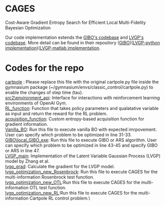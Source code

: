 # CAGES
Cost-Aware Gradient Entropy Search for Efficient Local
Multi-Fidelity Bayesian Optimization

Our code implementation extends the [GIBO's codebase](https://arxiv.org/abs/2106.11899) and [LVGP's codebase](https://arxiv.org/abs/1806.07504). More detail can be found in their repository ([GIBO](https://github.com/sarmueller/gibo/tree/main))([LVGP-python implementation](https://github.com/balaranjan/LVGP/tree/main))([LVGP-matlab implementation](https://doi.org/10.1080/00401706.2019.1638834).

# Codes for the repo
[cartpole](https://github.com/PaulsonLab/CAGES/blob/1c9525c7246ac3c7511f79fa02d784f689c59aed/cartpole.py) : Please replace this file with the original cartpole.py file inside the gymnasium package (~/gymnasium/envs/classic_control/cartpole.py) to enable the changes of step time (tau).\
[src2\environment_api](URL): Interface for interactions with reinforcement learning environments of OpenAI Gym.\
[RL_function](URL): Function that takes policy parameters and qualatative variable as input and return the reward for the RL problem.\
[acquisition_function](URL): Custom entropy-based acquisition function for gradient information.\
[Vanilla_BO](URL): Run this file to execute vanilla BO with expected imrpovement. User can specify which problem to be optimized in line 31-33.\
[GIBO\local_GIBO_exe](URL): Run this file to execute GIBO or ARS algorithm. User can specify which problem to be optimized in line 43-45 and specify GIBO or ARS in line 47.\
[LVGP_main](URL): Implementation of the Latent Variable Gaussian Process (LVGP) model by Zhang et al.\
[lvgp_grad](URL): Calculate the gradient for the LVGP model.\
[lvgp_optimization_new_Rosenbrock](URL): Run this file to execute CAGES for the multi-information Rosenbrock test function.\
[lvgp_optimization_new_OTL](URL):Run this file to execute CAGES for the multi-information OTL test function.\
[lvgp_optimization_new_RL](URL):Run this file to execute CAGES for the multi-information Cartpole RL control problem.\

